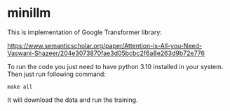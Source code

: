 # minillm

This is implementation of Google Transformer library: 

https://www.semanticscholar.org/paper/Attention-is-All-you-Need-Vaswani-Shazeer/204e3073870fae3d05bcbc2f6a8e263d9b72e776

To run the code you just need to have python 3.10 installed in your system. Then just run following command:

```
make all
```

It will download the data and run the training.